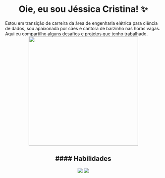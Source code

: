 
<h1 align="center"> Oie, eu sou Jéssica Cristina! ✨ </h1>



<p1 align="center"> 
  Estou em transição de carreira da área de engenharia elétrica para ciência de dados, sou apaixonada por cães e cantora de barzinho nas horas vagas. 
  Aqui eu compartilho alguns desafios e projetos que tenho trabalhado.
</p1>


<div align="center">
  <img src=https://github.com/jessicacristinams/jessicacristinams/assets/109877484/b9e567ae-9d38-43d6-94d0-9909f997c786 width="353"/>
</div>


<h2 align="center"> 
  #### Habilidades
</h2>


<div align="center">
  <img src=https://github.com/jessicacristinams/jessicacristinams/assets/109877484/1a0e7d2a-f74b-44d1-8fe3-3d5355e31f6e />
  <img src=https://github.com/jessicacristinams/jessicacristinams/assets/109877484/5b5b31f0-8eb5-4267-b679-6961b858801c />
</div>









